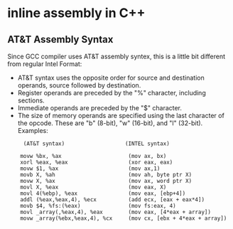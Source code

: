 # inline assembly in C++
## AT&T Assembly Syntax
Since GCC compiler uses AT&T assembly syntex, this is a little bit different
from regular Intel Format:  
* AT&T syntax uses the opposite order for source and destination operands,
          source followed by destination.
* Register operands are preceded by the "%" character, including sections.
* Immediate operands are preceded by the "$" character.
* The size of memory operands are specified using the last character of
   the opcode. These are "b" (8-bit), "w" (16-bit), and "l" (32-bit).
Examples:
```
     (AT&T syntax)                   (INTEL syntax)

    movw %bx, %ax                     (mov ax, bx)
    xorl %eax, %eax                   (xor eax, eax)
    movw $1, %ax                      (mov ax,1)
    movb X, %ah                       (mov ah, byte ptr X)
    movw X, %ax                       (mov ax, word ptr X)
    movl X, %eax                      (mov eax, X)
    movl 4(%ebp), %eax                (mov eax, [ebp+4])
    addl (%eax,%eax,4), %ecx          (add ecx, [eax + eax*4])
    movb $4, %fs:(%eax)               (mov fs:eax, 4)
    movl _array(,%eax,4), %eax        (mov eax, [4*eax + array])
    movw _array(%ebx,%eax,4), %cx     (mov cx, [ebx + 4*eax + array])
```
